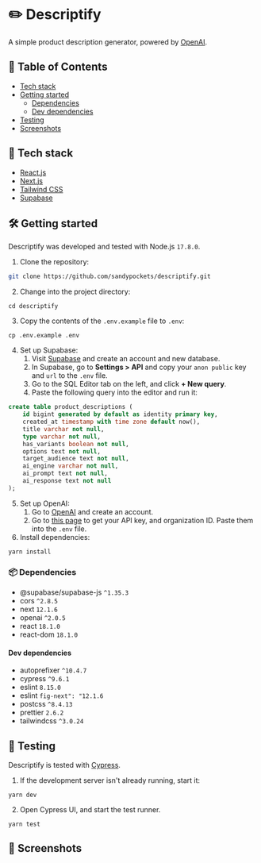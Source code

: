 # ✏️ Descriptify
A simple product description generator, powered by [OpenAI](https://openai.com/api/).

## 📖 Table of Contents
- [Tech stack](https://github.com/sandypockets/descriptify#tech-stack)
- [Getting started](https://github.com/sandypockets/descriptify#getting-started)
  - [Dependencies](https://github.com/sandypockets/descriptify#dependencies)
  - [Dev dependencies](https://github.com/sandypockets/descriptify#dev-dependencies)
- [Testing](https://github.com/sandypockets/descriptify#testing)
- [Screenshots](https://github.com/sandypockets/descriptify#screenshots)

## 🚀 Tech stack
- [React.js](https://reactjs.org/)
- [Next.js](https://nextjs.org/)
- [Tailwind CSS](https://tailwindcss.com/)
- [Supabase](https://supabase.com/)

## 🛠 Getting started
Descriptify was developed and tested with Node.js `17.8.0`.

1. Clone the repository:

```bash
git clone https://github.com/sandypockets/descriptify.git
```

2. Change into the project directory:
```shell
cd descriptify
```

3. Copy the contents of the `.env.example` file to `.env`:
```shell
cp .env.example .env
```

4. Set up Supabase:
   1. Visit [Supabase](https://supabase.com/) and create an account and new database.
   2. In Supabase, go to **Settings > API** and copy your `anon public` key and `url` to the `.env` file.
   3. Go to the SQL Editor tab on the left, and click **+ New query**. 
   4. Paste the following query into the editor and run it:
   
```sql
create table product_descriptions (
    id bigint generated by default as identity primary key,
    created_at timestamp with time zone default now(),
    title varchar not null,
    type varchar not null,
    has_variants boolean not null,
    options text not null,
    target_audience text not null,
    ai_engine varchar not null,
    ai_prompt text not null,
    ai_response text not null
);
```

5. Set up OpenAI:
   1. Go to [OpenAI](https://beta.openai.com/signup) and create an account.
   2. Go to [this page](https://beta.openai.com/account/api-keys) to get your API key, and organization ID. Paste them into the `.env` file.
6. Install dependencies:
```shell
yarn install
```

### 📦 Dependencies

- @supabase/supabase-js `^1.35.3`
- cors `^2.8.5`
- next `12.1.6`
- openai `^2.0.5`
- react `18.1.0`
- react-dom `18.1.0`

#### Dev dependencies

- autoprefixer `^10.4.7`
- cypress `^9.6.1`
- eslint `8.15.0`
- eslint `fig-next": "12.1.6`
- postcss `^8.4.13`
- prettier `2.6.2`
- tailwindcss `^3.0.24`

## 🧪 Testing
Descriptify is tested with [Cypress](https://www.cypress.io/).

1. If the development server isn't already running, start it:
```shell
yarn dev
```

2. Open Cypress UI, and start the test runner. 
```shell
yarn test
```

## 📸 Screenshots